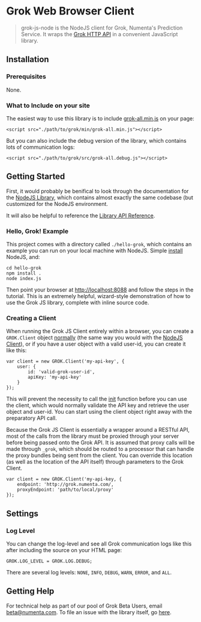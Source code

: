 Grok Web Browser Client
==================

> grok-js-node is the NodeJS client for Grok, Numenta's Prediction Service. It wraps the [Grok HTTP API](http://numenta.github.com/grok-api) in a convenient JavaScript library.

Installation
------------

### Prerequisites

None.

### What to Include on your site

The easiest way to use this library is to include [grok-all.min.js](min/grok-all.min.js) on your page:

    <script src="./path/to/grok/min/grok-all.min.js"></script>

But you can also include the debug version of the library, which contains lots of communication logs:

    <script src="./path/to/grok/src/grok-all.debug.js"></script>


Getting Started
---------------

First, it would probably be benifical to look through the documentation for the [NodeJS Library](http://github.com/numenta/grok-js-node), which contains almost exactly the same codebase (but customized for the NodeJS environment.

It will also be helpful to reference the [Library API Reference](http://numenta.github.com/grok-js/).

### Hello, Grok! Example

This project comes with a directory called `./hello-grok`, which contains an example you can run on your local machine with NodeJS. Simple [install](http://nodejs.org#download) NodeJS, and:

    cd hello-grok
    npm install .
    node index.js

Then point your browser at [http://localhost:8088](http://localhost:8088) and follow the steps in the tutorial. This is an extremely helpful, wizard-style demonstration of how to use the Grok JS library, complete with inline source code.

### Creating a Client

When running the Grok JS Client entirely within a browser, you can create a `GROK.Client` object [normally](http://numenta.github.com/grok-js/symbols/GROK.Client.html) (the same way you would with the [NodeJS Client](http://github.com/numenta.com/grok-js-node)), or if you have a user object with a valid user-id, you can create it like this:

    var client = new GROK.Client('my-api-key', {
        user: {
            id: 'valid-grok-user-id',
            apiKey: 'my-api-key'
        }
    });

This will prevent the necessity to call the [init](http://numenta.github.com/grok-js/symbols/GROK.Client.html#init) function before you can use the client, which would normally validate the API key and retrieve the user object and user-id. You can start using the client object right away with the preparatory API call.

Because the Grok JS Client is essentially a wrapper around a RESTful API, most of the calls from the library must be proxied through your server before being passed onto the Grok API. It is assumed that proxy calls will be made through `_grok`, which should be routed to a processor that can handle the proxy bundles being sent from the client. You can override this location (as well as the location of the API itself) through parameters to the Grok Client.

    var client = new GROK.Client('my-api-key, {
        endpoint: 'http://grok.numenta.com/,
        proxyEndpoint: 'path/to/local/proxy'
    });

Settings
--------

### Log Level

You can change the log-level and see all Grok communication logs like this after including the source on your HTML page:

    GROK.LOG_LEVEL = GROK.LOG.DEBUG;

There are several log levels: `NONE`, `INFO`, `DEBUG`, `WARN`, `ERROR`, and `ALL`.

Getting Help
------------

For technical help as part of our pool of Grok Beta Users, email beta@numenta.com. To file an issue with the library itself, go [here](https://github.com/numenta/grok-js-ua/issues).
